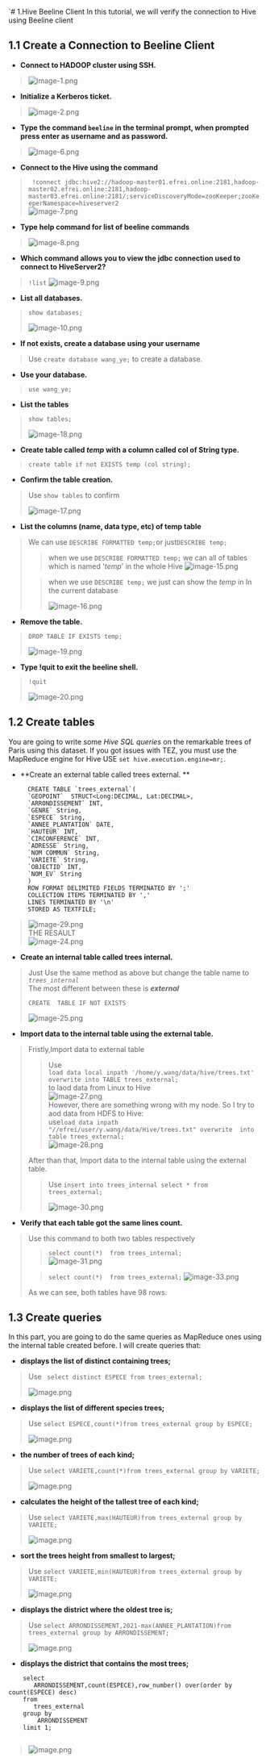 `# 1.Hive Beeline Client
In this tutorial, we will verify the connection to Hive using Beeline client



## 1.1 Create a Connection to Beeline Client
+ **Connect to HADOOP cluster using SSH.**
>![image-1.png](https://raw.githubusercontent.com/ye-WANG-Efrei/img_house/main/Framework/Hive_lab/1.1.1.png)

+ **Initialize a Kerberos ticket.**
>![image-2.png](https://raw.githubusercontent.com/ye-WANG-Efrei/img_house/main/Framework/Hive_lab/1.1.2.png)

+ **Type the command `beeline` in the terminal prompt, when prompted press enter as username and as password.**
>![image-6.png](https://raw.githubusercontent.com/ye-WANG-Efrei/img_house/main/Framework/Hive_lab/1.1.3.png)

+ **Connect to the Hive using the command**  
>` 
    !connect jdbc:hive2://hadoop-master01.efrei.online:2181,hadoop-master02.efrei.online:2181,hadoop-master03.efrei.online:2181/;serviceDiscoveryMode=zooKeeper;zooKeeperNamespace=hiveserver2
`  
>![image-7.png](https://raw.githubusercontent.com/ye-WANG-Efrei/img_house/main/Framework/Hive_lab/1.1.5.png)

+ **Type help command for list of beeline commands**
>![image-8.png](https://raw.githubusercontent.com/ye-WANG-Efrei/img_house/main/Framework/Hive_lab/1.1.4.png)

+ **Which command allows you to view the jdbc connection used to connect to HiveServer2?**  
> `!list`
>![image-9.png](https://raw.githubusercontent.com/ye-WANG-Efrei/img_house/main/Framework/Hive_lab/1.1.6.png)

+ **List all databases.**  
>`show databases;`  
> 
>![image-10.png](https://raw.githubusercontent.com/ye-WANG-Efrei/img_house/main/Framework/Hive_lab/1.1.7.png)

+ **If not exists, create a database using your username**  
>Use `create database wang_ye;` to create a database.

+ **Use your database.**  
>`use wang_ye;`

+ **List the tables**  
>`show tables;`  
> 
>![image-18.png](https://raw.githubusercontent.com/ye-WANG-Efrei/img_house/main/Framework/Hive_lab/1.1.8.png)

+ **Create table called *temp* with a column called col of String type.**  
>`create table if not EXISTS temp (col string);`

+ **Confirm the table creation.**  
> Use `show tables` to confirm  
> 
>![image-17.png](https://raw.githubusercontent.com/ye-WANG-Efrei/img_house/main/Framework/Hive_lab/1.1.9.png)

+ **List the columns (name, data type, etc) of temp table**
>We can use `DESCRIBE FORMATTED temp;`or just`DESCRIBE temp;`  
>>when we use `DESCRIBE FORMATTED temp;` we can all of tables which is named '*temp*' in the whole Hive 
>>![image-15.png](https://raw.githubusercontent.com/ye-WANG-Efrei/img_house/main/Framework/Hive_lab/1.1.10.png)  
> 
>>when we use `DESCRIBE temp;` we just can show the *temp* in In the current database  
>>
>>![image-16.png](https://raw.githubusercontent.com/ye-WANG-Efrei/img_house/main/Framework/Hive_lab/1.1.11.png)

+ **Remove the table.**  
>`DROP TABLE IF EXISTS temp;`  
> 
>![image-19.png](https://raw.githubusercontent.com/ye-WANG-Efrei/img_house/main/Framework/Hive_lab/1.1.12.png)

+ **Type !quit to exit the beeline shell.**
>`!quit`
> 
>![image-20.png](https://raw.githubusercontent.com/ye-WANG-Efrei/img_house/main/Framework/Hive_lab/1.1.13.png)

## 1.2 Create tables
You are going to write some *Hive SQL queries* on the remarkable trees of Paris
using this dataset. If you got issues with TEZ, you must use the MapReduce
engine for Hive USE `set hive.execution.engine=mr;`.

+ **Create an external table called trees external. ** 
  ```
    CREATE TABLE `trees_external`(
    `GEOPOINT`  STRUCT<Long:DECIMAL, Lat:DECIMAL>,
    `ARRONDISSEMENT` INT,
    `GENRE` String,
    `ESPECE` String,
    `ANNEE_PLANTATION` DATE,
    `HAUTEUR` INT,
    `CIRCONFERENCE` INT,
    `ADRESSE` String,
    `NOM COMMUN` String,
    `VARIETE` String,
    `OBJECTID` INT,
    `NOM_EV` String
    )
    ROW FORMAT DELIMITED FIELDS TERMINATED BY ';' 
    COLLECTION ITEMS TERMINATED BY ','
    LINES TERMINATED BY '\n'
    STORED AS TEXTFILE;
    ```
> ![image-29.png](https://raw.githubusercontent.com/ye-WANG-Efrei/img_house/main/Framework/Hive_lab/1.2.1.png)  
> THE RESAULT  
>![image-24.png](https://raw.githubusercontent.com/ye-WANG-Efrei/img_house/main/Framework/Hive_lab/1.2.2.png)

+ **Create an internal table called trees internal.**  
>Just Use the same method as above but change the table name to *`trees_internal`*  
>The most different between these is ***external*** 
> 
>`CREATE  TABLE IF NOT EXISTS `  
> 
>![image-25.png](https://raw.githubusercontent.com/ye-WANG-Efrei/img_house/main/Framework/Hive_lab/1.2.4.png)


+ **Import data to the internal table using the external table.**  
>Fristly,Import data to external table
>>Use  
>>`load data local inpath '/home/y.wang/data/hive/trees.txt' overwrite into TABLE trees_external;`  
>>to laod data from Linux to Hive  
>>![image-27.png](https://raw.githubusercontent.com/ye-WANG-Efrei/img_house/main/Framework/Hive_lab/1.2.5.png)  
>>However, there are something wrong with my node. So I try to aod data from HDFS to Hive:  
>>use`load data inpath "//efrei/user/y.wang/data/Hive/trees.txt" overwrite  into table trees_external;`  
>>![image-28.png](https://raw.githubusercontent.com/ye-WANG-Efrei/img_house/main/Framework/Hive_lab/1.2.6.png)  
>
>After than that, Import data to the internal table using the external table.
>> Use `insert into trees_internal select * from trees_external;`  
>>
>>![image-30.png](https://raw.githubusercontent.com/ye-WANG-Efrei/img_house/main/Framework/Hive_lab/insertaftersetMR.png)

+ **Verify that each table got the same lines count.**  
>Use this command to both two tables respectively  
>>`select count(*)  from trees_internal;`  
>>![image-31.png](https://raw.githubusercontent.com/ye-WANG-Efrei/img_house/main/Framework/Hive_lab/1.2.8.png)  
>
>>`select count(*)  from trees_external;`
>>![image-33.png](https://raw.githubusercontent.com/ye-WANG-Efrei/img_house/main/Framework/Hive_lab/1.2.9.png)  
> 
> As we can see, both tables have 98 rows.

## 1.3 Create queries
In this part, you are going to do the same queries as MapReduce ones using the
internal table created before. I will create queries that:
+ **displays the list of distinct containing trees;**  
>Use ` select distinct ESPECE from trees_external;`  
> 
> ![image.png](https://raw.githubusercontent.com/ye-WANG-Efrei/img_house/main/Framework/Hive_lab/1.3.1.png)  

+ **displays the list of different species trees;**  
>Use `select ESPECE,count(*)from trees_external group by ESPECE;`  
> 
> ![image.png](https://raw.githubusercontent.com/ye-WANG-Efrei/img_house/main/Framework/Hive_lab/1.3.2.png)  

+ **the number of trees of each kind;**  
>Use `select VARIETE,count(*)from trees_external group by VARIETE;` 
> 
> ![image.png](https://raw.githubusercontent.com/ye-WANG-Efrei/img_house/main/Framework/Hive_lab/1.3.3.png)  

+ **calculates the height of the tallest tree of each kind;**  
>Use `select VARIETE,max(HAUTEUR)from trees_external group by VARIETE;`
> 
> ![image.png](https://raw.githubusercontent.com/ye-WANG-Efrei/img_house/main/Framework/Hive_lab/1.3.4.png)

+ **sort the trees height from smallest to largest;**  
>Use `select VARIETE,min(HAUTEUR)from trees_external group by VARIETE;`
> 
>![image.png](https://raw.githubusercontent.com/ye-WANG-Efrei/img_house/main/Framework/Hive_lab/1.3.5.png)

+ **displays the district where the oldest tree is;**  
>Use `select ARRONDISSEMENT,2021-max(ANNEE_PLANTATION)from trees_external group by ARRONDISSEMENT;`  
> 
>![image.png](https://raw.githubusercontent.com/ye-WANG-Efrei/img_house/main/Framework/Hive_lab/1.3.6.png)

+ **displays the district that contains the most trees;**  

```
    select 
       ARRONDISSEMENT,count(ESPECE),row_number() over(order by count(ESPECE) desc) 
    from 
       trees_external 
    group by 
        ARRONDISSEMENT
    limit 1;
    
```

> 
>![image.png](https://raw.githubusercontent.com/ye-WANG-Efrei/img_house/main/Framework/Hive_lab/1.3.7.png)  
